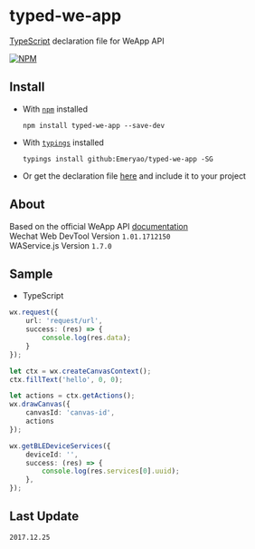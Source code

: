 # typed-we-app
[TypeScript](http://www.typescriptlang.org) declaration file for WeApp API  

[![NPM](https://nodei.co/npm/typed-we-app.png?downloads=true&stars=true)](https://nodei.co/npm/typed-we-app/)

## Install

* With [`npm`](https://www.npmjs.com/) installed  

    ```batch
    npm install typed-we-app --save-dev
    ```

* With [`typings`](https://github.com/typings/typings) installed  

    ```batch
    typings install github:Emeryao/typed-we-app -SG
    ```

* Or get the declaration file [here](./we-app.d.ts) and include it to your project

## About
Based on the official WeApp API [documentation](https://mp.weixin.qq.com/debug/wxadoc/dev/api/)   
Wechat Web DevTool Version `1.01.1712150`  
WAService.js Version `1.7.0`

## Sample
* TypeScript
```typescript
wx.request({
    url: 'request/url',
    success: (res) => {
        console.log(res.data);
    }
});

let ctx = wx.createCanvasContext();
ctx.fillText('hello', 0, 0);

let actions = ctx.getActions();
wx.drawCanvas({
    canvasId: 'canvas-id',
    actions
});

wx.getBLEDeviceServices({
    deviceId: '',
    success: (res) => {
        console.log(res.services[0].uuid);
    },
});
```

## Last Update
`2017.12.25`
